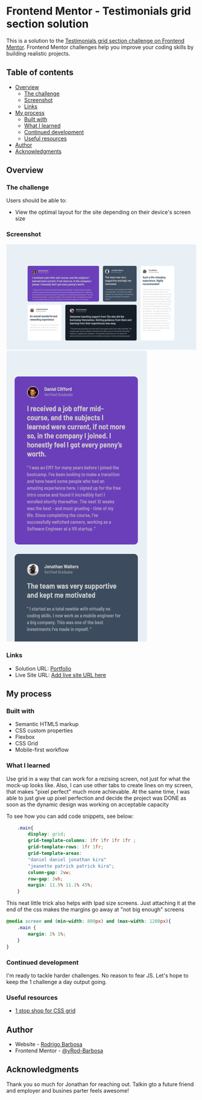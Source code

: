 # Frontend Mentor - Testimonials grid section solution

This is a solution to the [Testimonials grid section challenge on Frontend Mentor](https://www.frontendmentor.io/challenges/testimonials-grid-section-Nnw6J7Un7). Frontend Mentor challenges help you improve your coding skills by building realistic projects. 

## Table of contents

- [Overview](#overview)
  - [The challenge](#the-challenge)
  - [Screenshot](#screenshot)
  - [Links](#links)
- [My process](#my-process)
  - [Built with](#built-with)
  - [What I learned](#what-i-learned)
  - [Continued development](#continued-development)
  - [Useful resources](#useful-resources)
- [Author](#author)
- [Acknowledgments](#acknowledgments)

## Overview

### The challenge

Users should be able to:

- View the optimal layout for the site depending on their device's screen size

### Screenshot

![](./images/ScreenShotDesktop.png)
![](./images/ScreenShotMobile.png)

### Links

- Solution URL: [Portfolio](https://gelatodigital.com/portfolio)
- Live Site URL: [Add live site URL here](https://your-live-site-url.com)

## My process

### Built with

- Semantic HTML5 markup
- CSS custom properties
- Flexbox
- CSS Grid
- Mobile-first workflow

### What I learned

Use grid in a way that can work for a rezising screen, not just for what the mock-up looks like. Also, I can use other tabs to create lines on my screen, that makes "pixel perfect" much more achievable. At the same time, I was able to just give up pixel perfection and decide the project was DONE as soon as the dynamic design was working on acceptable capacity

To see how you can add code snippets, see below:

```css
    .main{
        display: grid;
        grid-template-columns: 1fr 1fr 1fr 1fr ;
        grid-template-rows: 1fr 1fr;
        grid-template-areas: 
        "daniel daniel jonathan kira"
        "jeanette patrick patrick kira";
        column-gap: 2vw;
        row-gap: 3vh;
        margin: 11.5% 11.1% 45%;
    }
```
This neat little trick also helps with Ipad size screens. Just attaching it at the end of the css makes the margins go away at "not big enough" screens
```css
@media screen and (min-width: 800px) and (max-width: 1200px){
    .main {
        margin: 1% 1%;
    }
}
```

### Continued development

I'm ready to tackle harder challenges. No reason to fear JS. Let's hope to keep the 1 challenge a day output going.

### Useful resources

- [1 stop shop for CSS grid](https://css-tricks.com/snippets/css/complete-guide-grid/)

## Author

- Website - [Rodrigo Barbosa](https://www.gelatodigital.com)
- Frontend Mentor - [@yRod-Barbosa](https://www.frontendmentor.io/profile/Rod-Barbosa)

## Acknowledgments

Thank you so much for Jonathan for reaching out. Talkin gto a future friend and employer and busines parter feels awesome!
